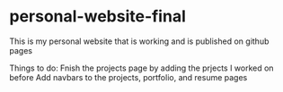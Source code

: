 # personal-website-final

This is my personal website that is working and is published on github pages


Things to do:
  Fnish the projects page by adding the prjects I worked on before 
  Add navbars to the projects, portfolio, and resume pages
  
  
